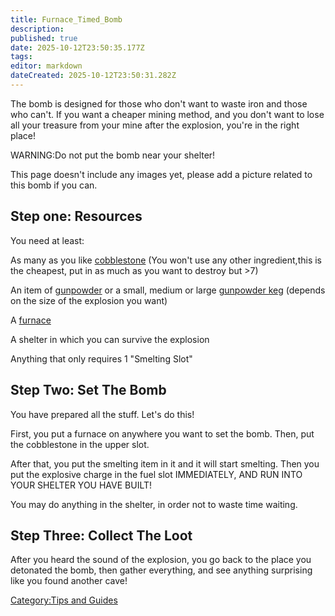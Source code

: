 ```yaml
---
title: Furnace_Timed_Bomb
description: 
published: true
date: 2025-10-12T23:50:35.177Z
tags: 
editor: markdown
dateCreated: 2025-10-12T23:50:31.282Z
---
```


The bomb is designed for those who don't want to waste iron and those
who can't. If you want a cheaper mining method, and you don't want to
lose all your treasure from your mine after the explosion, you're in the
right place\!

WARNING:Do not put the bomb near your shelter\!

This page doesn't include any images yet, please add a picture related
to this bomb if you can.

## Step one: Resources

You need at least:

As many as you like [cobblestone](cobblestone "wikilink") (You won't use
any other ingredient,this is the cheapest, put in as much as you want to
destroy but \>7)

An item of [gunpowder](gunpowder "wikilink") or a small, medium or large
[gunpowder keg](Recipaedia/Items/Gunpowder_Kegs.md "wikilink") (depends on the size of the
explosion you want)

A [furnace](furnace "wikilink")

A shelter in which you can survive the explosion

Anything that only requires 1 "Smelting Slot"

## Step Two: Set The Bomb

You have prepared all the stuff. Let's do this\!

First, you put a furnace on anywhere you want to set the bomb. Then, put
the cobblestone in the upper slot.

After that, you put the smelting item in it and it will start smelting.
Then you put the explosive charge in the fuel slot IMMEDIATELY, AND RUN
INTO YOUR SHELTER YOU HAVE BUILT\!

You may do anything in the shelter, in order not to waste time waiting.

## Step Three: Collect The Loot

After you heard the sound of the explosion, you go back to the place you
detonated the bomb, then gather everything, and see anything surprising
like you found another cave\!

[Category:Tips and Guides](Category:Tips_and_Guides "wikilink")
